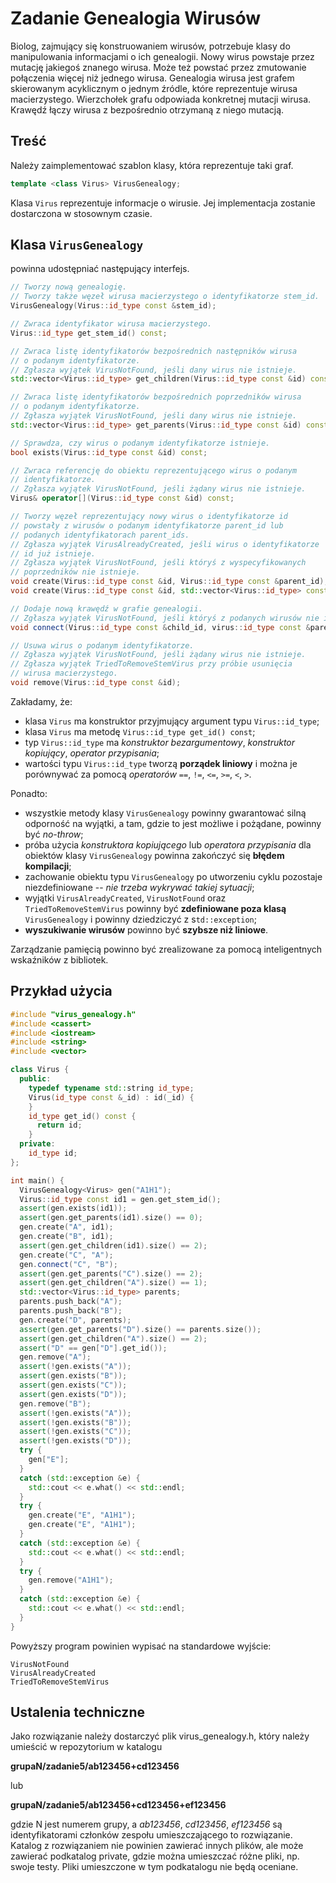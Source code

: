 # Zadanie Genealogia Wirusów

Biolog, zajmujący się konstruowaniem wirusów, potrzebuje klasy do
manipulowania informacjami o ich genealogii. Nowy wirus powstaje przez
mutację jakiegoś znanego wirusa. Może też powstać przez zmutowanie
połączenia więcej niż jednego wirusa. Genealogia wirusa jest grafem
skierowanym acyklicznym o jednym źródle, które reprezentuje wirusa
macierzystego. Wierzchołek grafu odpowiada konkretnej mutacji wirusa.
Krawędź łączy wirusa z bezpośrednio otrzymaną z niego mutacją.

## Treść

Należy zaimplementować szablon klasy, która reprezentuje taki graf.
```c++
template <class Virus> VirusGenealogy;
```

Klasa `Virus` reprezentuje informacje o wirusie. Jej implementacja
zostanie dostarczona w stosownym czasie.

## Klasa `VirusGenealogy`

powinna udostępniać następujący interfejs.
```c++
// Tworzy nową genealogię.
// Tworzy także węzeł wirusa macierzystego o identyfikatorze stem_id.
VirusGenealogy(Virus::id_type const &stem_id);

// Zwraca identyfikator wirusa macierzystego.
Virus::id_type get_stem_id() const;

// Zwraca listę identyfikatorów bezpośrednich następników wirusa
// o podanym identyfikatorze.
// Zgłasza wyjątek VirusNotFound, jeśli dany wirus nie istnieje.
std::vector<Virus::id_type> get_children(Virus::id_type const &id) const;

// Zwraca listę identyfikatorów bezpośrednich poprzedników wirusa
// o podanym identyfikatorze.
// Zgłasza wyjątek VirusNotFound, jeśli dany wirus nie istnieje.
std::vector<Virus::id_type> get_parents(Virus::id_type const &id) const;

// Sprawdza, czy wirus o podanym identyfikatorze istnieje.
bool exists(Virus::id_type const &id) const;

// Zwraca referencję do obiektu reprezentującego wirus o podanym
// identyfikatorze.
// Zgłasza wyjątek VirusNotFound, jeśli żądany wirus nie istnieje.
Virus& operator[](Virus::id_type const &id) const;

// Tworzy węzeł reprezentujący nowy wirus o identyfikatorze id
// powstały z wirusów o podanym identyfikatorze parent_id lub
// podanych identyfikatorach parent_ids.
// Zgłasza wyjątek VirusAlreadyCreated, jeśli wirus o identyfikatorze
// id już istnieje.
// Zgłasza wyjątek VirusNotFound, jeśli któryś z wyspecyfikowanych
// poprzedników nie istnieje.
void create(Virus::id_type const &id, Virus::id_type const &parent_id);
void create(Virus::id_type const &id, std::vector<Virus::id_type> const &parent_ids);

// Dodaje nową krawędź w grafie genealogii.
// Zgłasza wyjątek VirusNotFound, jeśli któryś z podanych wirusów nie istnieje.
void connect(Virus::id_type const &child_id, virus::id_type const &parent_id);

// Usuwa wirus o podanym identyfikatorze.
// Zgłasza wyjątek VirusNotFound, jeśli żądany wirus nie istnieje.
// Zgłasza wyjątek TriedToRemoveStemVirus przy próbie usunięcia
// wirusa macierzystego.
void remove(Virus::id_type const &id);
```

Zakładamy, że:
* klasa `Virus` ma konstruktor przyjmujący argument typu `Virus::id_type`;
* klasa `Virus` ma metodę `Virus::id_type get_id() const`;
* typ `Virus::id_type` ma _konstruktor bezargumentowy_, _konstruktor
  kopiujący_, _operator przypisania_;
* wartości typu `Virus::id_type` tworzą **porządek liniowy** i można je
  porównywać za pomocą _operatorów_ `==`, `!=`, `<=`, `>=`, `<`, `>`.

Ponadto:
* wszystkie metody klasy `VirusGenealogy` powinny gwarantować silną odporność
  na wyjątki, a tam, gdzie to jest możliwe i pożądane, powinny być *no-throw*;
* próba użycia _konstruktora kopiującego_ lub _operatora przypisania_ dla
  obiektów klasy `VirusGenealogy` powinna zakończyć się **błędem kompilacji**;
* zachowanie obiektu typu `VirusGenealogy` po utworzeniu cyklu pozostaje
  niezdefiniowane -- _nie trzeba wykrywać takiej sytuacji_;
* wyjątki `VirusAlreadyCreated`, `VirusNotFound` oraz `TriedToRemoveStemVirus`
  powinny być **zdefiniowane poza klasą** `VirusGenealogy` i powinny dziedziczyć
  z s`td::exception`;
* **wyszukiwanie wirusów** powinno być **szybsze niż liniowe**.

Zarządzanie pamięcią powinno być zrealizowane za pomocą inteligentnych
wskaźników z bibliotek.

## Przykład użycia

```c++
#include "virus_genealogy.h"
#include <cassert>
#include <iostream>
#include <string>
#include <vector>

class Virus {
  public:
    typedef typename std::string id_type;
    Virus(id_type const &_id) : id(_id) {
    }
    id_type get_id() const {
      return id;
    }
  private:
    id_type id;
};

int main() {
  VirusGenealogy<Virus> gen("A1H1");
  Virus::id_type const id1 = gen.get_stem_id();
  assert(gen.exists(id1));
  assert(gen.get_parents(id1).size() == 0);
  gen.create("A", id1);
  gen.create("B", id1);
  assert(gen.get_children(id1).size() == 2);
  gen.create("C", "A");
  gen.connect("C", "B");
  assert(gen.get_parents("C").size() == 2);
  assert(gen.get_children("A").size() == 1);
  std::vector<Virus::id_type> parents;
  parents.push_back("A");
  parents.push_back("B");
  gen.create("D", parents);
  assert(gen.get_parents("D").size() == parents.size());
  assert(gen.get_children("A").size() == 2);
  assert("D" == gen["D"].get_id());
  gen.remove("A");
  assert(!gen.exists("A"));
  assert(gen.exists("B"));
  assert(gen.exists("C"));
  assert(gen.exists("D"));
  gen.remove("B");
  assert(!gen.exists("A"));
  assert(!gen.exists("B"));
  assert(!gen.exists("C"));
  assert(!gen.exists("D"));
  try {
    gen["E"];
  }
  catch (std::exception &e) {
    std::cout << e.what() << std::endl;
  }
  try {
    gen.create("E", "A1H1");
    gen.create("E", "A1H1");
  }
  catch (std::exception &e) {
    std::cout << e.what() << std::endl;
  }
  try {
    gen.remove("A1H1");
  }
  catch (std::exception &e) {
    std::cout << e.what() << std::endl;
  }
}
```

Powyższy program powinien wypisać na standardowe wyjście:
```
VirusNotFound
VirusAlreadyCreated
TriedToRemoveStemVirus
```

## Ustalenia techniczne

Jako rozwiązanie należy dostarczyć plik virus_genealogy.h, który
należy umieścić w repozytorium w katalogu

**grupaN/zadanie5/ab123456+cd123456**

lub

**grupaN/zadanie5/ab123456+cd123456+ef123456**

gdzie N jest numerem grupy, a _ab123456_, _cd123456_, _ef123456_ są
identyfikatorami członków zespołu umieszczającego to rozwiązanie.
Katalog z rozwiązaniem nie powinien zawierać innych plików, ale może
zawierać podkatalog private, gdzie można umieszczać różne pliki, np.
swoje testy. Pliki umieszczone w tym podkatalogu nie będą oceniane.
